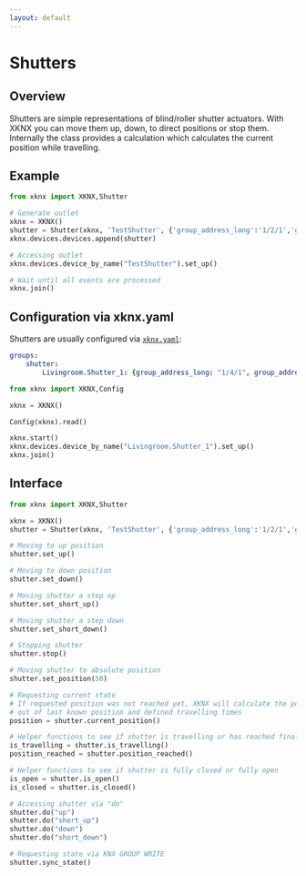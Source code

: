 ```yaml
---
layout: default
---
```


# [](#header-1)Shutters

## [](#header-2)Overview

Shutters are simple representations of blind/roller shutter actuators. With XKNX you can move them up, down, to direct positions or stop them. Internally the class provides a calculation which calculates the current position while travelling.

## [](#header-2)Example

```python
from xknx import XKNX,Shutter

# Generate outlet
xknx = XKNX()
shutter = Shutter(xknx, 'TestShutter', {'group_address_long':'1/2/1','group_address_short':'1/2/2','group_address_position':'1/2/3','group_address_position_feedback':'1/2/4','travelling_time_down': 50, 'travelling_time_up': 60})
xknx.devices.devices.append(shutter)

# Accessing outlet
xknx.devices.device_by_name("TestShutter").set_up()

# Wait until all events are processed
xknx.join()
``` 

## [](#header-2)Configuration via **xknx.yaml**

Shutters are usually configured via [`xknx.yaml`](/configuration):

```yaml
groups:
    shutter:
        Livingroom.Shutter_1: {group_address_long: "1/4/1", group_address_short: "1/4/2", group_address_position_feedback: "1/4/3", group_address_position: "1/4/4", travelling_time_down: 50, travelling_time_up: 60 }
```

```python
from xknx import XKNX,Config

xknx = XKNX()

Config(xknx).read()

xknx.start()
xknx.devices.device_by_name("Livingroom.Shutter_1").set_up()
xknx.join()
```

## [](#header-2)Interface


```python
from xknx import XKNX,Shutter

xknx = XKNX()
shutter = Shutter(xknx, 'TestShutter', {'group_address_long':'1/2/1','group_address_short':'1/2/2','group_address_position':'1/2/3','group_address_position_feedback':'1/2/4','travelling_time_down': 50, 'travelling_time_up': 60})

# Moving to up position
shutter.set_up()

# Moving to down position
shutter.set_down()

# Moving shutter a step up
shutter.set_short_up()

# Moving shutter a step down
shutter.set_short_down()

# Stopping shutter
shutter.stop()

# Moving shutter to absolute position
shutter.set_position(50)

# Requesting current state
# If requested position was not reached yet, XKNX will calculate the position
# out of last known position and defined travelling times
position = shutter.current_position()

# Helper functions to see if shutter is travelling or has reached final position
is_travelling = shutter.is_travelling()
position_reached = shutter.position_reached()

# Helper functions to see if shutter is fully closed or fully open
is_open = shutter.is_open()
is_closed = shutter.is_closed()

# Accessing shutter via "do"
shutter.do("up")
shutter.do("short_up")
shutter.do("down")
shutter.do("short_down")

# Requesting state via KNX GROUP WRITE
shutter.sync_state()

```


